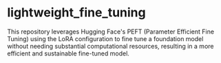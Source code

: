 # lightweight_fine_tuning
This repository leverages Hugging Face's PEFT (Parameter Efficient Fine Tuning) using the LoRA configuration to fine tune a foundation model without needing substantial computational resources, resulting in a more efficient and sustainable fine-tuned model.
